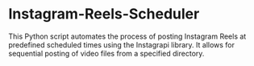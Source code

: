 # Instagram-Reels-Scheduler
This Python script automates the process of posting Instagram Reels at predefined scheduled times using the Instagrapi library. It allows for sequential posting of video files from a specified directory.
